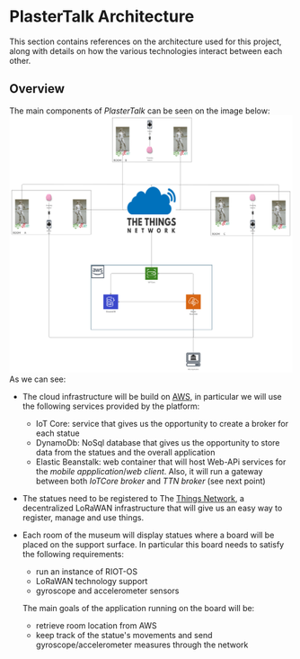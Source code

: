 # PlasterTalk Architecture
This section  contains references on the architecture used for this project, along with details on how the various technologies interact between each other.
## Overview
The main components of *PlasterTalk* can be seen on the image below:
![General Overview](images/Smart%20Museum.jpg)
As we can see:
* The cloud infrastructure will be build on [AWS](https://aws.amazon.com/it/console/), in particular we will use the following services provided by the platform:
  * IoT Core: service that gives us the opportunity to create a broker for each statue
  * DynamoDb: NoSql database that gives us the opportunity to store data from the statues and the overall application
  * Elastic Beanstalk: web container that will host Web-APi services for the *mobile appplication*/*web client*. Also, it will run a gateway between both *IoTCore broker* and *TTN broker* (see next point) 
* The statues need to be registered to The [Things Network](), a decentralized LoRaWAN infrastructure that will give us an easy way to register, manage and use things.
* Each room of the museum will display statues where a board will be placed on the support surface. In particular this board needs to satisfy the following requirements:
  * run an instance of RIOT-OS
  * LoRaWAN technology support
  * gyroscope and accelerometer sensors
 
  The main goals of the application running on the board will be:
  * retrieve room location from AWS 
  * keep track of the statue's movements and send gyroscope/accelerometer measures through the network
  
